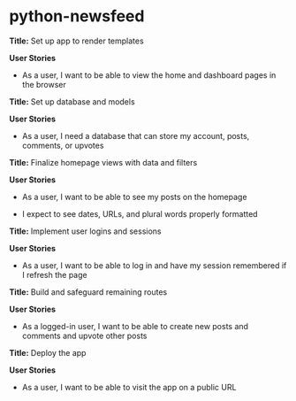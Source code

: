 # python-newsfeed

**Title:** Set up app to render templates

**User Stories**

* As a user, I want to be able to view the home and dashboard pages in the browser


**Title:** Set up database and models

**User Stories**

* As a user, I need a database that can store my account, posts, comments, or upvotes


**Title:** Finalize homepage views with data and filters

**User Stories**

* As a user, I want to be able to see my posts on the homepage

* I expect to see dates, URLs, and plural words properly formatted


**Title:** Implement user logins and sessions

**User Stories**

* As a user, I want to be able to log in and have my session remembered if I refresh the page


**Title:** Build and safeguard remaining routes

**User Stories**

* As a logged-in user, I want to be able to create new posts and comments and upvote other posts


**Title:** Deploy the app

**User Stories**

* As a user, I want to be able to visit the app on a public URL
